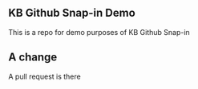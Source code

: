 ## KB Github Snap-in Demo

This is a repo for demo purposes of KB Github Snap-in

## A change

A pull request is there
